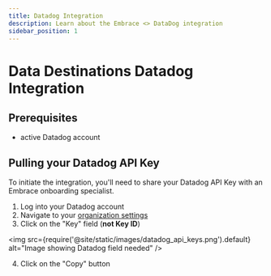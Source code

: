 ```yaml
---
title: Datadog Integration
description: Learn about the Embrace <> DataDog integration
sidebar_position: 1
---
```


# Data Destinations Datadog Integration

## Prerequisites

- active Datadog account

## Pulling your Datadog API Key

To initiate the integration, you'll need to share your Datadog API Key with an Embrace onboarding specialist.

1. Log into your Datadog account
2. Navigate to your [organization settings](https://app.datadoghq.com/organization-settings/api-keys)
3. Click on the "Key" field (**not Key ID**)

<img src={require('@site/static/images/datadog_api_keys.png').default} alt="Image showing Datadog field needed" />

4. Click on the "Copy" button
